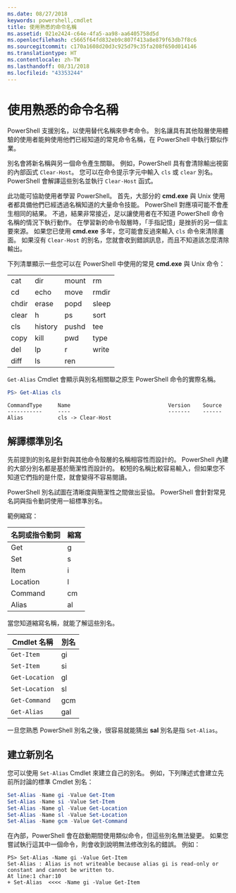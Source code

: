 ```yaml
---
ms.date: 08/27/2018
keywords: powershell,cmdlet
title: 使用熟悉的命令名稱
ms.assetid: 021e2424-c64e-4fa5-aa98-aa6405758d5d
ms.openlocfilehash: c5665f64fd832eb9c807f413a8e879f63db7f8c6
ms.sourcegitcommit: c170a1608d20d3c925d79c35fa208f650d014146
ms.translationtype: HT
ms.contentlocale: zh-TW
ms.lasthandoff: 08/31/2018
ms.locfileid: "43353244"
---
```

# <a name="using-familiar-command-names"></a>使用熟悉的命令名稱

PowerShell 支援別名，以使用替代名稱來參考命令。 別名讓具有其他殼層使用體驗的使用者能夠使用他們已經知道的常見命令名稱，在 PowerShell 中執行類似作業。

別名會將新名稱與另一個命令產生關聯。 例如，PowerShell 具有會清除輸出視窗的內部函式 `Clear-Host`。 您可以在命令提示字元中輸入 `cls` 或 `clear` 別名。 PowerShell 會解譯這些別名並執行 `Clear-Host` 函式。

此功能可協助使用者學習 PowerShell。 首先，大部分的 **cmd.exe** 與 Unix 使用者都具備他們已經透過名稱知道的大量命令技能。 PowerShell 對應項可能不會產生相同的結果。 不過，結果非常接近，足以讓使用者在不知道 PowerShell 命令名稱的情況下執行動作。 在學習新的命令殼層時，「手指記憶」是挫折的另一個主要來源。 如果您已使用 **cmd.exe** 多年，您可能會反過來輸入 `cls` 命令來清除畫面。 如果沒有 `Clear-Host` 的別名，您就會收到錯誤訊息，而且不知道該怎麼清除輸出。

下列清單顯示一些您可以在 PowerShell 中使用的常見 **cmd.exe** 與 Unix 命令：

|||||
|-|-|-|-|
|cat|dir|mount|rm|
|cd|echo|move|rmdir|
|chdir|erase|popd|sleep|
|clear|h|ps|sort|
|cls|history|pushd|tee|
|copy|kill|pwd|type|
|del|lp|r|write|
|diff|ls|ren||

`Get-Alias` Cmdlet 會顯示與別名相關聯之原生 PowerShell 命令的實際名稱。

```powershell
PS> Get-Alias cls
```

```Output
CommandType     Name                               Version    Source
-----------     ----                               -------    ------
Alias           cls -> Clear-Host
```

## <a name="interpreting-standard-aliases"></a>解譯標準別名

先前提到的別名是針對與其他命令殼層的名稱相容性而設計的。
PowerShell 內建的大部分別名都是基於簡潔性而設計的。 較短的名稱比較容易輸入，但如果您不知道它們指的是什麼，就會變得不容易閱讀。

PowerShell 別名試圖在清晰度與簡潔性之間做出妥協。 PowerShell 會針對常見名詞與指令動詞使用一組標準別名。

範例縮寫：

| 名詞或指令動詞 | 縮寫 |
|--------------|--------------|
| Get          | g            |
| Set          | s            |
| Item         | i            |
| Location     | l            |
| Command      | cm           |
| Alias        | al           |

當您知道縮寫名稱，就能了解這些別名。

| Cmdlet 名稱    | 別名 |
|----------------|-------|
| `Get-Item `    | gi    |
| `Set-Item`     | si    |
| `Get-Location` | gl    |
| `Set-Location` | sl    |
| `Get-Command`  | gcm   |
| `Get-Alias`    | gal   |

一旦您熟悉 PowerShell 別名之後，很容易就能猜出 **sal** 別名是指 `Set-Alias`。

## <a name="creating-new-aliases"></a>建立新別名

您可以使用 `Set-Alias` Cmdlet 來建立自己的別名。 例如，下列陳述式會建立先前所討論的標準 Cmdlet 別名：

```powershell
Set-Alias -Name gi -Value Get-Item
Set-Alias -Name si -Value Set-Item
Set-Alias -Name gl -Value Get-Location
Set-Alias -Name sl -Value Set-Location
Set-Alias -Name gcm -Value Get-Command
```

在內部，PowerShell 會在啟動期間使用類似命令，但這些別名無法變更。
如果您嘗試執行這其中一個命令，則會收到說明無法修改別名的錯誤。 例如：

```
PS> Set-Alias -Name gi -Value Get-Item
Set-Alias : Alias is not writeable because alias gi is read-only or constant and cannot be written to.
At line:1 char:10
+ Set-Alias  <<<< -Name gi -Value Get-Item
```